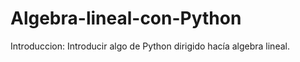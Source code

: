 # Algebra-lineal-con-Python
Introduccion: Introducir algo de Python dirigido hacía algebra lineal. 
